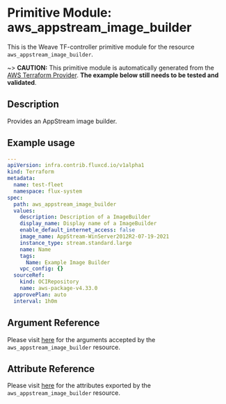 
# Primitive Module: aws_appstream_image_builder

This is the Weave TF-controller primitive module for the resource `aws_appstream_image_builder`.

~> **CAUTION:** This primitive module is automatically generated from the [AWS Terraform Provider](https://registry.terraform.io/providers/hashicorp/aws/latest/docs/resources/appstream_image_builder). **The example below still needs to be tested and validated**.

## Description

Provides an AppStream image builder.

## Example usage

```yaml
---
apiVersion: infra.contrib.fluxcd.io/v1alpha1
kind: Terraform
metadata:
  name: test-fleet
  namespace: flux-system
spec:
  path: aws_appstream_image_builder
  values:
    description: Description of a ImageBuilder
    display_name: Display name of a ImageBuilder
    enable_default_internet_access: false
    image_name: AppStream-WinServer2012R2-07-19-2021
    instance_type: stream.standard.large
    name: Name
    tags:
      Name: Example Image Builder
    vpc_config: {}
  sourceRef:
    kind: OCIRepository
    name: aws-package-v4.33.0
  approvePlan: auto
  interval: 1h0m
```

## Argument Reference

Please visit [here](https://registry.terraform.io/providers/hashicorp/aws/latest/docs/resources/appstream_image_builder#argument-reference) for the arguments accepted by the `aws_appstream_image_builder` resource.

## Attribute Reference

Please visit [here](https://registry.terraform.io/providers/hashicorp/aws/latest/docs/resources/appstream_image_builder#attributes-reference) for the attributes exported by the `aws_appstream_image_builder` resource.
